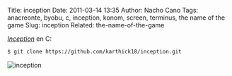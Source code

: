 Title: inception
Date: 2011-03-14 13:35
Author: Nacho Cano
Tags: anacreonte, byobu, c, inception, konom, screen, terminus, the name of the game
Slug: inception
Related: the-name-of-the-game

_[Inception][]_ en C:

```bash
$ git clone https://github.com/karthick18/inception.git
```

![inception]({static}/images/inception-300x203.png)

  [Inception]: http://github.com/karthick18/inception
    "Inception"

